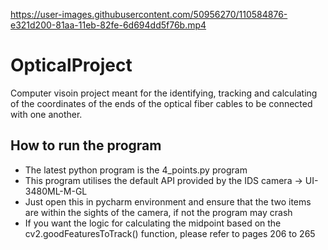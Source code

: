 
https://user-images.githubusercontent.com/50956270/110584876-e321d200-81aa-11eb-82fe-6d694dd5f76b.mp4

# OpticalProject
Computer visoin project meant for the identifying, tracking and calculating of the coordinates of the ends of the optical fiber cables to be connected with one another. 

## How to run the program 
- The latest python program is the 4_points.py program
- This program utilises the default API provided by the IDS camera -> UI-3480ML-M-GL
- Just open this in pycharm environment and ensure that the two items are within the sights of the camera, if not the program may crash 
- If you want the logic for calculating the midpoint based on the cv2.goodFeaturesToTrack() function, please refer to pages 206 to 265
